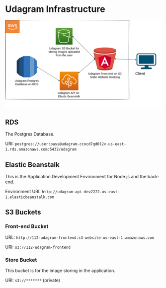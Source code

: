 # Udagram Infrastructure

![app infrastructure](./app-infrastructure.png)

## RDS

The Postgres Database.

URI: `postgres://user:pass@udagram.ccocd7qd0l2v.us-east-1.rds.amazonaws.com:5432/udagram`

## Elastic Beanstalk

This is the Application Development Environment for Node.js and the back-end.

Environment URI: `http://udagram-api-dev2222.us-east-1.elasticbeanstalk.com`

## S3 Buckets

### Front-end Bucket

URL: `http://112-udagram-frontend.s3-website-us-east-1.amazonaws.com`

URI: `s3://112-udagram-frontend`

### Store Bucket

This bucket is for the image storing in the application.

URI: `s3://*******` (private)

